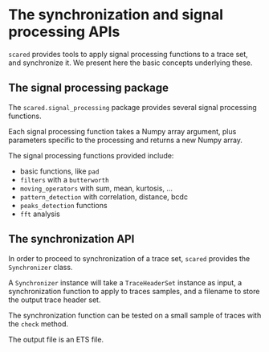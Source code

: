 # The synchronization and signal processing APIs

`scared` provides tools to apply signal processing functions to a trace set, and synchronize it.
We present here the basic concepts underlying these.

## The signal processing package

The `scared.signal_processing` package provides several signal processing functions.

Each signal processing function takes a Numpy array argument, plus parameters specific to the processing and returns a new Numpy array.

The signal processing functions provided include:

- basic functions, like `pad`
- `filters`  with a  `butterworth`
- `moving_operators` with sum, mean, kurtosis, ...
- `pattern_detection` with correlation, distance, bcdc
- `peaks_detection` functions
- `fft` analysis

## The synchronization API

In order to proceed to synchronization of a trace set, `scared` provides the `Synchronizer` class.

A `Synchronizer` instance will take a `TraceHeaderSet` instance as input, a synchronization function to apply to traces samples, and a filename to store the output trace header set.

The synchronization function can be tested on a small sample of traces with the `check` method.

The output file is an ETS file.

